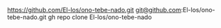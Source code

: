 https://github.com/El-los/ono-tebe-nado.git
git@github.com:El-los/ono-tebe-nado.git
gh repo clone El-los/ono-tebe-nado
